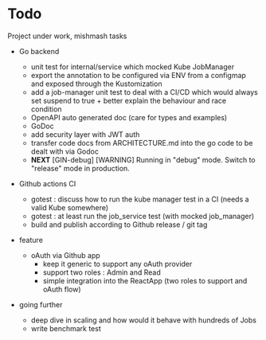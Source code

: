 Todo
=======

Project under work, mishmash tasks

* Go backend
  * unit test for internal/service which mocked Kube JobManager
  * export the annotation to be configured via ENV from a configmap and exposed through the Kustomization 
  * add a job-manager unit test to deal with a CI/CD which would always set suspend to true + better explain the behaviour and race condition 
  * OpenAPI auto generated doc (care for types and examples)
  * GoDoc 
  * add security layer with JWT auth 
  * transfer code docs from ARCHITECTURE.md into the go code to be dealt with via Godoc
  * **NEXT** [GIN-debug] [WARNING] Running in "debug" mode. Switch to "release" mode in production.

* Github actions CI 
  * gotest : discuss how to run the kube manager test in a CI (needs a valid Kube somewhere)
  * gotest : at least run the job_service test (with mocked job_manager)
  * build and publish according to Github release / git tag  

* feature 
  * oAuth via Github app
    * keep it generic to support any oAuth provider 
    * support two roles : Admin and Read
    * simple integration into the ReactApp (two roles to support and oAuth flow)

* going further
  * deep dive in scaling and how would it behave with hundreds of Jobs
  * write benchmark test
